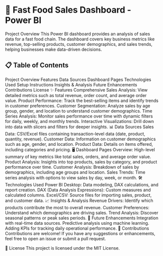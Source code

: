 <HTML> <h1>🍔 Fast Food Sales Dashboard - Power BI</h1>
Project Overview
This Power BI dashboard provides an analysis of sales data for a fast food chain. The dashboard covers key business metrics like revenue, top-selling products, customer demographics, and sales trends, helping businesses make data-driven decisions.



<h2>📋 Table of Contents</h2>
Project Overview
Features
Data Sources
Dashboard Pages
Technologies Used
Setup Instructions
Insights & Analysis
Future Enhancements
Contributions
License
✨ Features
Comprehensive Sales Analysis: View detailed metrics such as total revenue, order count, and average order value.
Product Performance: Track the best-selling items and identify trends in customer preferences.
Customer Segmentation: Analyze sales by age group, gender, and location to understand customer demographics.
Time Series Analysis: Monitor sales performance over time with dynamic filters for daily, weekly, and monthly trends.
Interactive Visualizations: Drill down into data with slicers and filters for deeper insights.
📊 Data Sources
Sales Data: CSV/Excel files containing transaction-level data (date, product, quantity, revenue).
Customer Data: Information on customer demographics such as age, gender, and location.
Product Data: Details on items offered, including categories and pricing.
🖥️ Dashboard Pages
Overview: High-level summary of key metrics like total sales, orders, and average order value.
Product Analysis: Insights into top products, sales by category, and product performance over time.
Customer Analysis: Breakdown of sales by demographics, including age groups and location.
Sales Trends: Time series analysis with options to view sales by day, week, or month.
🛠️ Technologies Used
Power BI Desktop: Data modeling, DAX calculations, and report creation.
DAX (Data Analysis Expressions): Custom measures and calculated columns.
Excel/CSV: Source files for importing sales, product, and customer data.
📈 Insights & Analysis
Revenue Drivers: Identify which products contribute the most to overall revenue.
Customer Preferences: Understand which demographics are driving sales.
Trend Analysis: Discover seasonal patterns or peak sales periods.
🔮 Future Enhancements
Integration with real-time data sources.
Predictive analysis using machine learning.
Adding KPIs for tracking daily operational performance.
🤝 Contributions
Contributions are welcome! If you have any suggestions or enhancements, feel free to open an issue or submit a pull request.

📄 License
This project is licensed under the MIT License.
</HTML>
